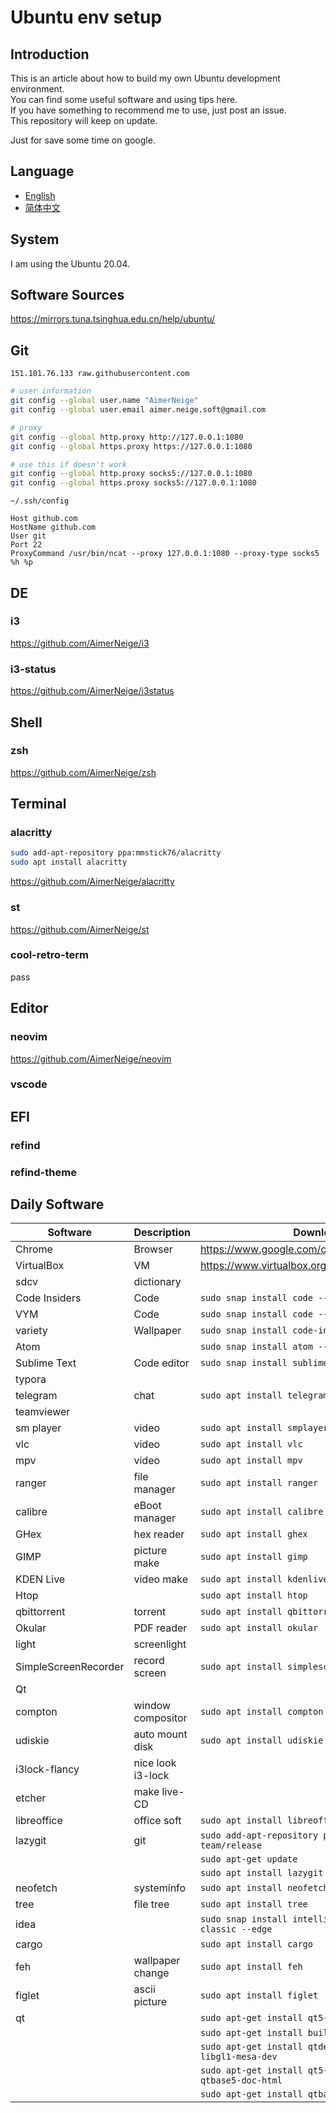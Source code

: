 # Ubuntu env setup

## Introduction

This is an article about how to build my own Ubuntu development environment.\
You can find some useful software and using tips here.\
If you have something to recommend me to use, just post an issue.\
This repository will keep on update.

Just for save some time on google.

## Language

- [English](README.md)
- [简体中文](README-CN.md)

## System

I am using the Ubuntu 20.04.

## Software Sources

<https://mirrors.tuna.tsinghua.edu.cn/help/ubuntu/>

## Git

`151.101.76.133 raw.githubusercontent.com`

```bash
# user information
git config --global user.name "AimerNeige"
git config --global user.email aimer.neige.soft@gmail.com

# proxy
git config --global http.proxy http://127.0.0.1:1080
git config --global https.proxy https://127.0.0.1:1080

# use this if doesn't work
git config --global http.proxy socks5://127.0.0.1:1080
git config --global https.proxy socks5://127.0.0.1:1080
```

`~/.ssh/config`

```
Host github.com
HostName github.com
User git
Port 22
ProxyCommand /usr/bin/ncat --proxy 127.0.0.1:1080 --proxy-type socks5 %h %p
```

## DE

### i3

<https://github.com/AimerNeige/i3>

### i3-status

<https://github.com/AimerNeige/i3status>

## Shell

### zsh

<https://github.com/AimerNeige/zsh>

## Terminal

### alacritty

```bash
sudo add-apt-repository ppa:mmstick76/alacritty
sudo apt install alacritty
```

<https://github.com/AimerNeige/alacritty>

### st

<https://github.com/AimerNeige/st>

### cool-retro-term

pass

## Editor

### neovim

<https://github.com/AimerNeige/neovim>

### vscode

## EFI

### refind

### refind-theme

## Daily Software

| Software             | Description       | Download                                                     |
| -------------------- | ----------------- | ------------------------------------------------------------ |
| Chrome               | Browser           | <https://www.google.com/chrome/>                             |
| VirtualBox           | VM                | <https://www.virtualbox.org/wiki/Linux_Downloads>            |
| sdcv                 | dictionary        |                                                              |
| Code Insiders        | Code              | `sudo snap install code --classic`                           |
| VYM                  | Code              | `sudo snap install code --classic`                           |
| variety              | Wallpaper         | `sudo snap install code-insiders --classic`                  |
| Atom                 |                   | `sudo snap install atom --classic`                           |
| Sublime Text         | Code editor       | `sudo snap install sublime --classic`                        |
| typora               |                   |                                                              |
| telegram             | chat              | `sudo apt install telegram-desktop`                          |
| teamviewer           |                   |                                                              |
| sm player            | video             | `sudo apt install smplayer`                                  |
| vlc                  | video             | `sudo apt install vlc`                                       |
| mpv                  | video             | `sudo apt install mpv`                                       |
| ranger               | file manager      | `sudo apt install ranger`                                    |
| calibre              | eBoot manager     | `sudo apt install calibre`                                   |
| GHex                 | hex reader        | `sudo apt install ghex`                                      |
| GIMP                 | picture make      | `sudo apt install gimp`                                      |
| KDEN Live            | video make        | `sudo apt install kdenlive`                                  |
| Htop                 |                   | `sudo apt install htop`                                      |
| qbittorrent          | torrent           | `sudo apt install qbittorrent`                               |
| Okular               | PDF reader        | `sudo apt install okular`                                    |
| light                | screenlight       |                                                              |
| SimpleScreenRecorder | record screen     | `sudo apt install simplescreenrecorder`                      |
| Qt                   |                   |                                                              |
| compton              | window compositor | `sudo apt install compton`                                   |
| udiskie              | auto mount disk   | `sudo apt install udiskie`                                   |
| i3lock-flancy        | nice look i3-lock |                                                              |
| etcher               | make live-CD      |                                                              |
| libreoffice          | office soft       | `sudo apt install libreoffice`                               |
| lazygit              | git               | `sudo add-apt-repository ppa:lazygit-team/release`           |
|                      |                   | `sudo apt-get update`                                        |
|                      |                   | `sudo apt install lazygit`                                   |
| neofetch             | systeminfo        | `sudo apt install neofetch`                                  |
| tree                 | file tree         | `sudo apt install tree`                                      |
| idea                 |                   | `sudo snap install intellij-idea-ultimate --classic --edge`  |
| cargo                |                   | `sudo apt install cargo`                                     |
| feh                  | wallpaper change  | `sudo apt install feh`                                       |
| figlet               | ascii picture     | `sudo apt install figlet`                                    |
| qt                   |                   | `sudo apt-get install qt5-default qtcreator`                 |
|                      |                   | `sudo apt-get install build-essential`                       |
|                      |                   | `sudo apt-get install qtdeclarative5-dev libgl1-mesa-dev`    |
|                      |                   | `sudo apt-get install qt5-doc qt5-doc-html qtbase5-doc-html` |
|                      |                   | `sudo apt-get install qtbase5-examples`                      |
